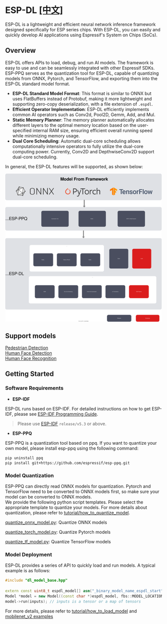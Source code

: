 # ESP-DL [[中文]](./README_cn.md)

ESP-DL is a lightweight and efficient neural network inference framework designed specifically for ESP series chips. With ESP-DL, you can easily and quickly develop AI applications using Espressif's System on Chips (SoCs).

## Overview

ESP-DL offers APIs to load, debug, and run AI models. The framework is easy to use and can be seamlessly integrated with other Espressif SDKs. ESP-PPQ serves as the quantization tool for ESP-DL, capable of quantizing models from ONNX, Pytorch, and TensorFlow, and exporting them into the ESP-DL standard model format.

- **ESP-DL Standard Model Format**: This format is similar to ONNX but uses FlatBuffers instead of Protobuf, making it more lightweight and supporting zero-copy deserialization, with a file extension of `.espdl`.
- **Efficient Operator Implementation**: ESP-DL efficiently implements common AI operators such as Conv2d, Pool2D, Gemm, Add, and Mul.
- **Static Memory Planner**: The memory planner automatically allocates different layers to the optimal memory location based on the user-specified internal RAM size, ensuring efficient overall running speed while minimizing memory usage.
- **Dual Core Scheduling**: Automatic dual-core scheduling allows computationally intensive operators to fully utilize the dual-core computing power. Currently, Conv2D and DepthwiseConv2D support dual-core scheduling.

In general, the ESP-DL features will be supported, as shown below:
<p align="center">
    <img width="%" src="./docs/_static/architecture_en.drawio.svg">
</p>

## Support models

[Pedestrian Detection](./models/pedestrian_detect/)   
[Human Face Detection](./models/human_face_detect/)  
[Human Face Recognition](./models/human_face_recognition/)

## Getting Started

### Software Requirements

- **ESP-IDF**  

ESP-DL runs based on ESP-IDF. For detailed instructions on how to get ESP-IDF, please see [ESP-IDF Programming Guide](https://idf.espressif.com).

> Please use [ESP-IDF](https://github.com/espressif/esp-idf) `release/v5.3` or above.


- **ESP-PPQ**

ESP-PPQ is a quantization tool based on ppq. If you want to quantize your own model, please install esp-ppq using the following command:
```
pip uninstall ppq
pip install git+https://github.com/espressif/esp-ppq.git
```

### Model Quantization

ESP-PPQ can directly read ONNX models for quantization. Pytorch and TensorFlow need to be converted to ONNX models first, so make sure your model can be converted to ONNX models.  
We provide the following python script templates. Please select the appropriate template to quantize your models. For more details about quantization, please refer to [tutorial/how_to_quantize_model](./tutorial/how_to_quantize_model_en.md).  

[quantize_onnx_model.py](./tools/quantization/quantize_onnx_model.py): Quantize ONNX models

[quantize_torch_model.py](./tools/quantization/quantize_torch_model.py): Quantize Pytorch models

[quantize_tf_model.py](./tools/quantization/quantize_tf_model.py): Quantize TensorFlow models


### Model Deployment
ESP-DL provides a series of API to quickly load and run models.  A typical example is as follows:


```cpp
#include "dl_model_base.hpp"

extern const uint8_t espdl_model[] asm("_binary_model_name_espdl_start");
Model *model = new Model((const char *)espdl_model, fbs::MODEL_LOCATION_IN_FLASH_RODATA);
model->run(inputs); // inputs is a tensor or a map of tensors
```

For more details, please refer to [tutorial/how_to_load_model](./tutorial/how_to_load_model_en.md) and [mobilenet_v2 examples](./examples/mobilenet_v2/)